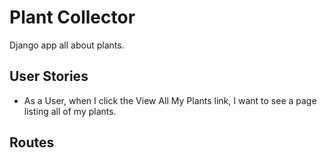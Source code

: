 # Plant Collector
Django app all about plants.

## User Stories
- As a User, when I click the View All My Plants link, I want to see a page listing all of my plants.

## Routes
